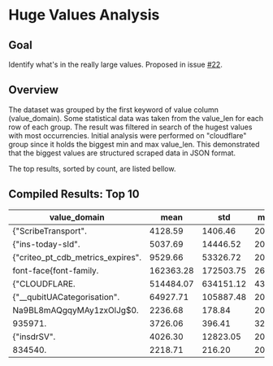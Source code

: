 # Huge Values Analysis
## Goal
Identify what's in the really large values. Proposed in issue [#22](https://github.com/mozilla/overscripted/issues/22).

## Overview
The dataset was grouped by the first keyword of value column (value_domain).
Some statistical data was taken from the value_len for each row of each group. The result was filtered in search of the hugest values with most occurrencies. 
Initial analysis were performed on "cloudflare" group since it holds the biggest min and max value_len. This demonstrated that the biggest values are structured scraped data in JSON format. 

The top results, sorted by count, are listed bellow. 

## Compiled Results: Top 10
| value_domain                      | mean      | std       | min  | max     | count |
|-----------------------------------|-----------|-----------|------|---------|-------|
| {"ScribeTransport".               | 4128.59   | 1406.46   | 2001 | 7211    | 93409 |
| {"ins-today-sId".                 | 5037.69   | 14446.52  | 2002 | 87748   | 60426 |
| {"criteo_pt_cdb_metrics_expires". | 9529.66   | 53326.72  | 2003 | 692032  | 47543 |
| font-face{font-family.            | 162363.28 | 172503.75 | 2634 | 648067  | 45059 |
| {"CLOUDFLARE.                     | 514484.07 | 634151.12 | 4356 | 3253324 | 42660 |
| {"__qubitUACategorisation".       | 64927.71  | 105887.48 | 2018 | 368966  | 40003 |
| Na9BL8mAQgqyMAy1zxOlJg$0.         | 2236.68   | 178.84    | 2001 | 3312    | 37945 |
| 935971.                           | 3726.06   | 396.41    | 3248 | 4695    | 33010 |
| {"insdrSV".                       | 4026.30   | 12823.05  | 2002 | 191041  | 32981 |
| 834540.                           | 2218.71   | 216.20    | 2001 | 2864    | 32117 |
